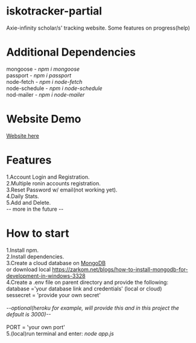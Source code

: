 # iskotracker-partial
Axie-infinity scholar/s' tracking website. Some features on progress(help)
# Additional Dependencies
mongoose - <i>npm i mongoose</i><br>
passport - <i>npm i passport</i><br>
node-fetch - <i>npm i node-fetch</i><br>
node-schedule - <i>npm i node-schedule</i><br>
nod-mailer - <i>npm i node-mailer</i>
# Website Demo
<a href="https://www.iskotracker.pics">Website here</a>
# Features
1.Account Login and Registration.<br>
2.Multiple ronin accounts registration.<br>
3.Reset Password w/ email(not working yet).<br>
4.Daily Stats.<br>
5.Add and Delete.<br>
-- more in the future --
# How to start
1.Install npm.<br>
2.Install dependencies.<br>
3.Create a cloud database on <a href="https://www.mongodb.com/">MongoDB</a><br>
or download local https://zarkom.net/blogs/how-to-install-mongodb-for-development-in-windows-3328<br>
4.Create a .env file on parent directory and provide the following:<br>
database ='your database link and credentials' (local or cloud)<br>
sessecret = 'provide your own secret'<br><br>
<i>--optional(heroku for example, will provide this and in this project the default is 3000)--</i><br><br>
PORT = 'your own port'<br>
5.(local)run terminal and enter: <i>node app.js</i>
